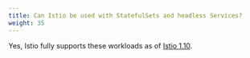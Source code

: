 ```yaml
---
title: Can Istio be used with StatefulSets and headless Services?
weight: 35
---
```


Yes, Istio fully supports these workloads as of [Istio 1.10](/blog/2021/statefulsets-made-easier/).
